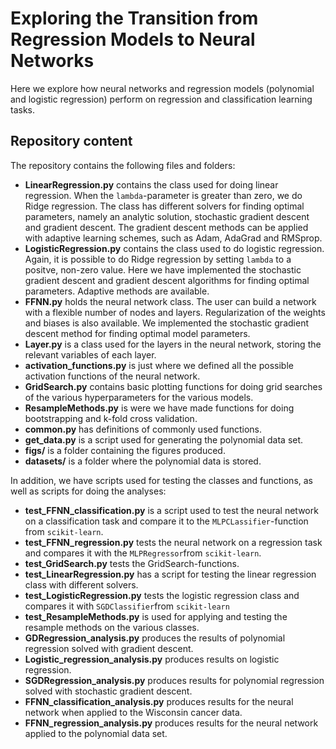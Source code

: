 # Exploring the Transition from Regression Models to Neural Networks

Here we explore how neural networks and regression models (polynomial and logistic regression) perform on regression and classification learning tasks.

## Repository content

The repository contains the following files and folders:

- **LinearRegression.py** contains the class used for doing linear regression. When the ``lambda``-parameter is greater than zero, we do Ridge regression. 
The class has different solvers for finding optimal parameters, namely an analytic solution, stochastic gradient descent and gradient descent. 
The gradient descent methods can be applied with adaptive learning schemes, such as Adam, AdaGrad and RMSprop.
- **LogisticRegression.py** contains the class used to do logistic regression. 
Again, it is possible to do Ridge regression by setting ``lambda`` to a positve, non-zero value. 
Here we have implemented the stochastic gradient descent and gradient descent algorithms for finding optimal parameters.
Adaptive methods are available.
- **FFNN.py** holds the neural network class. The user can build a network with a flexible number of nodes and layers. 
Regularization of the weights and biases is also available. We implemented the stochastic gradient descent method for finding optimal model parameters.
- **Layer.py** is a class used for the layers in the neural network, storing the relevant variables of each layer. 
- **activation_functions.py** is just where we defined all the possible activation functions of the neural network.
- **GridSearch.py** contains basic plotting functions for doing grid searches of the various hyperparameters for the various models.
- **ResampleMethods.py** is were we have made functions for doing bootstrapping and k-fold cross validation.
- **common.py** has definitions of commonly used functions.
- **get_data.py** is a script used for generating the polynomial data set.
- **figs/** is a folder containing the figures produced.
- **datasets/** is a folder where the polynomial data is stored.

In addition, we have scripts used for testing the classes and functions, as well as scripts for doing the analyses:
- **test_FFNN_classification.py** is a script used to test the neural network on a classification task and compare it to the ``MLPCLassifier``-function from ``scikit-learn``.
- **test_FFNN_regression.py** tests the neural network on a regression task and compares it with the ``MLPRegressor``from ``scikit-learn``.
- **test_GridSearch.py** tests the GridSearch-functions.
- **test_LinearRegression.py** has a script for testing the linear regression class with different solvers.
- **test_LogisticRegression.py** tests the logistic regression class and compares it with ``SGDClassifier``from ``scikit-learn``
- **test_ResampleMethods.py** is used for applying and testing the resample methods on the various classes.
- **GDRegression_analysis.py** produces the results of polynomial regression solved with gradient descent.
- **Logistic_regression_analysis.py** produces results on logistic regression.
- **SGDRegression_analysis.py** produces results for polynomial regression solved with stochastic gradient descent.
- **FFNN_classification_analysis.py** produces results for the neural network when applied to the Wisconsin cancer data.
- **FFNN_regression_analysis.py** produces results for the neural network applied to the polynomial data set.



